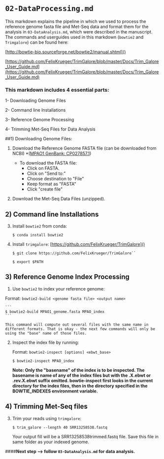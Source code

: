 # `02-DataProcessing.md`

This markdown explains the pipeline in which we used to process the reference genome fasta file and Met-Seq data and format them for the analysis in ```03-DataAnalysis.md```, which were described in the manuscript. The commands and userguides used in this markdown (```bowtie2``` and ```Trimgalore```) can be found here:

[http://bowtie-bio.sourceforge.net/bowtie2/manual.shtml]()

[https://github.com/FelixKrueger/TrimGalore/blob/master/Docs/Trim_Galore_User_Guide.md](https://github.com/FelixKrueger/TrimGalore/blob/master/Docs/Trim_Galore_User_Guide.md)

### This markdown includes 4 essential parts: 

1- Downloading Genome Files

2- Command line Installations 

3- Reference Genome Processing 

4- Trimming Met-Seq Files for Data Analysis


##1) Downloading Genome Files:
1. Download the Reference Genome FASTA file (can be downloaded from NCBI) 
*([MPAO1 GenBank: CP027857.1](https://www.ncbi.nlm.nih.gov/nuccore/CP027857.1?report=genbank))
	* To download the FASTA file: 
		* Click on FASTA.   
		* Click on "Send to:"
		* Choose destination to "File"
		* Keep format as "FASTA"
		* Click "create file"


2. Download the Met-Seq Data Files (unzipped).

## 2) Command line Installations

3. Install ```bowtie2``` from conda: 

	```
	$ conda install bowtie2
	```
	
4. Install ```trimgalore```: [https://github.com/FelixKrueger/TrimGalore]() 

	```
	$ git clone https://github.com/FelixKrueger/TrimGalore``
	
	$ export $PATH
	```

	
## 3) Reference Genome Index Processing 

1. Use ```bowtie2``` to index your reference genome: 
 
 Format: ```bowtie2-build <genome fasta file> <output name>```
	
	```
	$ bowtie2-build MPAO1_genome.fasta MPAO_index
	```
	
	This command will compute out several files with the same name in different formats. That is okay - the next few commands will only be using the "base" name of those files. 
	
2. Inspect the index file by running: 
	
	Format: ```bowtie2-inspect [options] <ebwt_base>```

	```
	$ bowtie2-inspect MPAO_index
	```
	**Note:  Only the "basename" of the index is to be inspected. The basename is name of any of the index files but with the .X.ebwt or .rev.X.ebwt suffix omitted. bowtie-inspect first looks in the current directory for the index files, then in the directory specified in the BOWTIE_INDEXES environment variable.**
	
## 4) Trimming Met-Seq files

3. Trim your reads using ```trimgalore```: 

	```
	$ trim_galore --length 40 SRR13258538.fastq
	
	```
	
	Your output fill will be a SRR13258538trimmed.fastq file. Save this file in same folder as your indexed genome.




####**Next step --> follow ```03-DataAnalysis.md``` for data analysis.**
